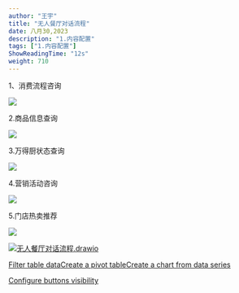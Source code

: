 ```yaml
---
author: "王宇"
title: "无人餐厅对话流程"
date: 八月30,2023
description: "1.内容配置"
tags: ["1.内容配置"]
ShowReadingTime: "12s"
weight: 710
---
```

1、消费流程咨询

![](/download/attachments/109707785/image2023-8-30_18-11-55.png?version=1&modificationDate=1693390315780&api=v2)

2.商品信息查询

![](/download/attachments/109707785/image2023-8-30_18-12-21.png?version=1&modificationDate=1693390341476&api=v2)

3.万得厨状态查询

![](/download/attachments/109707785/image2023-8-30_18-12-58.png?version=1&modificationDate=1693390378485&api=v2)

4.营销活动咨询

![](/download/attachments/109707785/image2023-8-30_18-13-24.png?version=1&modificationDate=1693390404736&api=v2)

5.门店热卖推荐

![](/download/attachments/109707785/image2023-8-30_18-14-0.png?version=1&modificationDate=1693390440646&api=v2)

[![](/s/-vky9ok/8401/008d09724398b50e93468e30a239d4f6d750af9b/4.1.1/_/download/resources/com.atlassian.confluence.plugins.confluence-view-file-macro:view-file-macro-resources/images/placeholder-medium-file.png)无人餐厅对话流程.drawio](/download/attachments/109707785/%E6%97%A0%E4%BA%BA%E9%A4%90%E5%8E%85%E5%AF%B9%E8%AF%9D%E6%B5%81%E7%A8%8B.drawio?version=1&modificationDate=1693390467841&api=v2)

[Filter table data](#)[Create a pivot table](#)[Create a chart from data series](#)

[Configure buttons visibility](/users/tfac-settings.action)